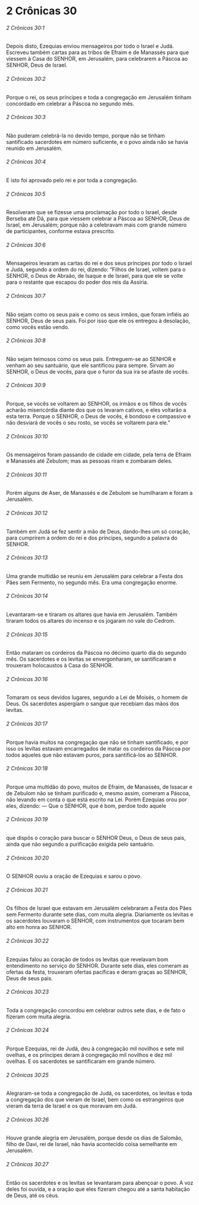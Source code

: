 # 2 Crônicas 30

###### 2 Crônicas 30:1

Depois disto, Ezequias enviou mensageiros por todo o Israel e Judá. Escreveu também cartas para as tribos de Efraim e de Manassés para que viessem à Casa do SENHOR, em Jerusalém, para celebrarem a Páscoa ao SENHOR, Deus de Israel.

###### 2 Crônicas 30:2

Porque o rei, os seus príncipes e toda a congregação em Jerusalém tinham concordado em celebrar a Páscoa no segundo mês.

###### 2 Crônicas 30:3

Não puderam celebrá-la no devido tempo, porque não se tinham santificado sacerdotes em número suficiente, e o povo ainda não se havia reunido em Jerusalém.

###### 2 Crônicas 30:4

E isto foi aprovado pelo rei e por toda a congregação.

###### 2 Crônicas 30:5

Resolveram que se fizesse uma proclamação por todo o Israel, desde Berseba até Dã, para que viessem celebrar a Páscoa ao SENHOR, Deus de Israel, em Jerusalém; porque não a celebravam mais com grande número de participantes, conforme estava prescrito.

###### 2 Crônicas 30:6

Mensageiros levaram as cartas do rei e dos seus príncipes por todo o Israel e Judá, segundo a ordem do rei, dizendo: “Filhos de Israel, voltem para o SENHOR, o Deus de Abraão, de Isaque e de Israel, para que ele se volte para o restante que escapou do poder dos reis da Assíria.

###### 2 Crônicas 30:7

Não sejam como os seus pais e como os seus irmãos, que foram infiéis ao SENHOR, Deus de seus pais. Foi por isso que ele os entregou à desolação, como vocês estão vendo.

###### 2 Crônicas 30:8

Não sejam teimosos como os seus pais. Entreguem-se ao SENHOR e venham ao seu santuário, que ele santificou para sempre. Sirvam ao SENHOR, o Deus de vocês, para que o furor da sua ira se afaste de vocês.

###### 2 Crônicas 30:9

Porque, se vocês se voltarem ao SENHOR, os irmãos e os filhos de vocês acharão misericórdia diante dos que os levaram cativos, e eles voltarão a esta terra. Porque o SENHOR, o Deus de vocês, é bondoso e compassivo e não desviará de vocês o seu rosto, se vocês se voltarem para ele.”

###### 2 Crônicas 30:10

Os mensageiros foram passando de cidade em cidade, pela terra de Efraim e Manassés até Zebulom; mas as pessoas riram e zombaram deles.

###### 2 Crônicas 30:11

Porém alguns de Aser, de Manassés e de Zebulom se humilharam e foram a Jerusalém.

###### 2 Crônicas 30:12

Também em Judá se fez sentir a mão de Deus, dando-lhes um só coração, para cumprirem a ordem do rei e dos príncipes, segundo a palavra do SENHOR.

###### 2 Crônicas 30:13

Uma grande multidão se reuniu em Jerusalém para celebrar a Festa dos Pães sem Fermento, no segundo mês. Era uma congregação enorme.

###### 2 Crônicas 30:14

Levantaram-se e tiraram os altares que havia em Jerusalém. Também tiraram todos os altares do incenso e os jogaram no vale do Cedrom.

###### 2 Crônicas 30:15

Então mataram os cordeiros da Páscoa no décimo quarto dia do segundo mês. Os sacerdotes e os levitas se envergonharam, se santificaram e trouxeram holocaustos à Casa do SENHOR.

###### 2 Crônicas 30:16

Tomaram os seus devidos lugares, segundo a Lei de Moisés, o homem de Deus. Os sacerdotes aspergiam o sangue que recebiam das mãos dos levitas.

###### 2 Crônicas 30:17

Porque havia muitos na congregação que não se tinham santificado, e por isso os levitas estavam encarregados de matar os cordeiros da Páscoa por todos aqueles que não estavam puros, para santificá-los ao SENHOR.

###### 2 Crônicas 30:18

Porque uma multidão do povo, muitos de Efraim, de Manassés, de Issacar e de Zebulom não se tinham purificado e, mesmo assim, comeram a Páscoa, não levando em conta o que está escrito na Lei. Porém Ezequias orou por eles, dizendo: — Que o SENHOR, que é bom, perdoe todo aquele

###### 2 Crônicas 30:19

que dispôs o coração para buscar o SENHOR Deus, o Deus de seus pais, ainda que não segundo a purificação exigida pelo santuário.

###### 2 Crônicas 30:20

O SENHOR ouviu a oração de Ezequias e sarou o povo.

###### 2 Crônicas 30:21

Os filhos de Israel que estavam em Jerusalém celebraram a Festa dos Pães sem Fermento durante sete dias, com muita alegria. Diariamente os levitas e os sacerdotes louvaram o SENHOR, com instrumentos que tocaram bem alto em honra ao SENHOR.

###### 2 Crônicas 30:22

Ezequias falou ao coração de todos os levitas que revelavam bom entendimento no serviço do SENHOR. Durante sete dias, eles comeram as ofertas da festa, trouxeram ofertas pacíficas e deram graças ao SENHOR, Deus de seus pais.

###### 2 Crônicas 30:23

Toda a congregação concordou em celebrar outros sete dias, e de fato o fizeram com muita alegria.

###### 2 Crônicas 30:24

Porque Ezequias, rei de Judá, deu à congregação mil novilhos e sete mil ovelhas, e os príncipes deram à congregação mil novilhos e dez mil ovelhas. E os sacerdotes se santificaram em grande número.

###### 2 Crônicas 30:25

Alegraram-se toda a congregação de Judá, os sacerdotes, os levitas e toda a congregação dos que vieram de Israel, bem como os estrangeiros que vieram da terra de Israel e os que moravam em Judá.

###### 2 Crônicas 30:26

Houve grande alegria em Jerusalém, porque desde os dias de Salomão, filho de Davi, rei de Israel, não havia acontecido coisa semelhante em Jerusalém.

###### 2 Crônicas 30:27

Então os sacerdotes e os levitas se levantaram para abençoar o povo. A voz deles foi ouvida, e a oração que eles fizeram chegou até a santa habitação de Deus, até os céus.

